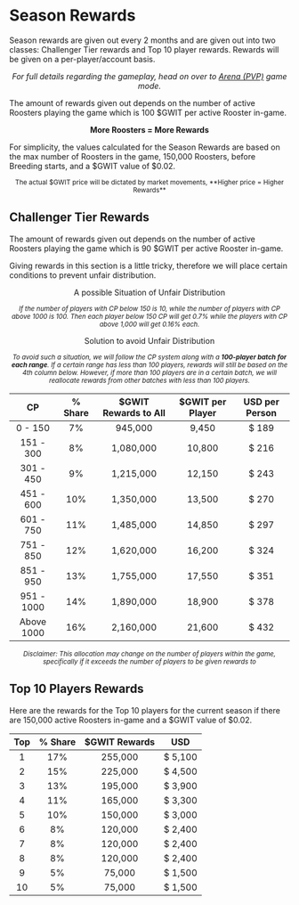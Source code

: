 # **Season Rewards**

Season rewards are given out every 2 months and are given out into two classes: Challenger Tier rewards and Top 10 player rewards. Rewards will be given on a per-player/account basis.

<center>

_For full details regarding the gameplay, head on over to [Arena (PVP)](../phase1/arena/index.md#chicken-points---challenger-tier) game mode._

</center>

The amount of rewards given out depends on the number of active Roosters playing the game which is 100 $GWIT per active Rooster in-game.

<center>

**More Roosters = More Rewards**

</center>

For simplicity, the values calculated for the Season Rewards are based on the max number of Roosters in the game, 150,000 Roosters, before Breeding starts, and a $GWIT value of $0.02.

<center><small>The actual $GWIT price will be dictated by market movements, **Higher price = Higher Rewards**</small></center>

## **Challenger Tier Rewards**

The amount of rewards given out depends on the number of active Roosters playing the game which is 90 $GWIT per active Rooster in-game.

Giving rewards in this section is a little tricky, therefore we will place certain conditions to prevent unfair distribution.

<center>

A possible Situation of Unfair Distribution

<small>_If the number of players with CP below 150 is 10, while the number of players with CP above 1000 is 100. Then each player below 150 CP will get 0.7% while the players with CP above 1,000 will get 0.16% each._</small>

Solution to avoid Unfair Distribution

<small>_To avoid such a situation, we will follow the CP system along with a **100-player batch for each range**. If a certain range has less than 100 players, rewards will still be based on the 4th column below. However, if more than 100 players are in a certain batch, we will reallocate rewards from other batches with less than 100 players._</small>

|   **CP**   | **% Share** | **$GWIT Rewards to All** | **$GWIT per Player** | **USD per Person** |
| :--------: | :---------: | :----------------------: | :------------------: | :----------------: |
|  0 - 150   |     7%      |         945,000          |        9,450         |       $ 189        |
| 151 - 300  |     8%      |        1,080,000         |        10,800        |       $ 216        |
| 301 - 450  |     9%      |        1,215,000         |        12,150        |       $ 243        |
| 451 - 600  |     10%     |        1,350,000         |        13,500        |       $ 270        |
| 601 - 750  |     11%     |        1,485,000         |        14,850        |       $ 297        |
| 751 - 850  |     12%     |        1,620,000         |        16,200        |       $ 324        |
| 851 - 950  |     13%     |        1,755,000         |        17,550        |       $ 351        |
| 951 - 1000 |     14%     |        1,890,000         |        18,900        |       $ 378        |
| Above 1000 |     16%     |        2,160,000         |        21,600        |       $ 432        |

<small>_Disclaimer: This allocation may change on the number of players within the game, specifically if it exceeds the number of players to be given rewards to_</small>

</center>

## **Top 10 Players Rewards**

Here are the rewards for the Top 10 players for the current season if there are 150,000 active Roosters in-game and a $GWIT value of $0.02.

<center>

| **Top** | **% Share** | **$GWIT Rewards** | **USD** |
| :-----: | :---------: | :---------------: | :-----: |
|    1    |     17%     |      255,000      | $ 5,100 |
|    2    |     15%     |      225,000      | $ 4,500 |
|    3    |     13%     |      195,000      | $ 3,900 |
|    4    |     11%     |      165,000      | $ 3,300 |
|    5    |     10%     |      150,000      | $ 3,000 |
|    6    |     8%      |      120,000      | $ 2,400 |
|    7    |     8%      |      120,000      | $ 2,400 |
|    8    |     8%      |      120,000      | $ 2,400 |
|    9    |     5%      |      75,000       | $ 1,500 |
|   10    |     5%      |      75,000       | $ 1,500 |

</center>
